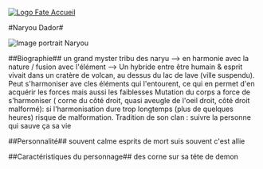 [![Logo Fate Accueil](../img/power_fate.PNG)](../index.html)

#Naryou Dador#

![Image portrait Naryou](../img/naryou.jpg)

##Biographie##
un grand myster
tribu des naryu --> en harmonie avec la nature / fusion avec l'élément --> Un hybride entre être humain & esprit
vivait dans un cratère de volcan, au dessus du lac de lave (ville suspendu).
Peut s'harmoniser ave cles éléments qui l'entourent, ce qui en permet d'en acquérir les forces mais aussi les faiblesses
Mutation du corps a force de s'harmoniser ( corne du côté droit, quasi aveugle de l'oeil droit, côté droit malformé): si l'harmonisation dure trop longtemps (plus de quelques heures) risque de malformation.
Tradition de son clan : suivre la personne qui sauve ça sa vie

##Personnalité##
souvent calme esprits de mort suis souvent c'est allie

##Caractéristiques du personnage##
des corne sur sa téte de demon